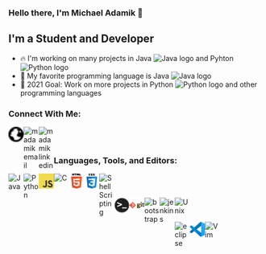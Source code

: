 ### Hello there, I'm Michael Adamik 👋

## I'm a Student and Developer
- :fire: I'm working on many projects in Java <img alt="Java logo" width="18pt" src="https://sdc.csc.ncsu.edu/img/techres/java-logo.svg" /> and Pyhton <img alt="Python logo" width="18pt" src="https://upload.wikimedia.org/wikipedia/commons/c/c3/Python-logo-notext.svg" />
- :star2: My favorite programming language is Java <img alt="Java logo" width="18pt" src="https://sdc.csc.ncsu.edu/img/techres/java-logo.svg" />
-  🥅 2021 Goal: Work on more projects in Python <img alt="Python logo" width="18pt" src="https://upload.wikimedia.org/wikipedia/commons/c/c3/Python-logo-notext.svg" /> and other programming languages 

### Connect With Me:

[<img align="left" alt="madamik.com" width="30px" src="https://raw.githubusercontent.com/iconic/open-iconic/master/svg/globe.svg" />][website]
[<img align="left" alt="madamik email" width="30px" src="https://image.flaticon.com/icons/svg/95/95645.svg" />][email]
[<img align="left" alt="madamik linkedin" width="30px" src="https://cdn.jsdelivr.net/npm/simple-icons@v3/icons/linkedin.svg" />][linkedin]

<br /><br />

### Languages, Tools, and Editors:
<img align="left" alt="Java" width="30px" src="https://sdc.csc.ncsu.edu/img/techres/java-logo.svg" />
<img align="left" alt="Python" width="30px" src="https://upload.wikimedia.org/wikipedia/commons/c/c3/Python-logo-notext.svg" />
<img align="left" alt="JavaScript" width="30px" src="https://raw.githubusercontent.com/github/explore/80688e429a7d4ef2fca1e82350fe8e3517d3494d/topics/javascript/javascript.png" />
<img align="left" alt="C" width="30px" src="https://seeklogo.com/images/C/c-logo-672525892C-seeklogo.com.png" />
<img align="left" alt="HTML5" width="30px" src="https://raw.githubusercontent.com/github/explore/80688e429a7d4ef2fca1e82350fe8e3517d3494d/topics/html/html.png" />
<img align="left" alt="CSS3" width="30px" src="https://raw.githubusercontent.com/github/explore/80688e429a7d4ef2fca1e82350fe8e3517d3494d/topics/css/css.png" />
<img align="left" alt="Shell Scripting" width="30px" src="https://spng.subpng.com/20180705/o/kisspng-bash-shell-script-command-line-interface-z-shell-5b3df571c35554.1325498915307871858001.jpg" />

<br /><br />

<img align="left" alt="terminal" width="30px" src="https://raw.githubusercontent.com/github/explore/80688e429a7d4ef2fca1e82350fe8e3517d3494d/topics/terminal/terminal.png" />
<img align="left" alt="git" width="30px" src="https://raw.githubusercontent.com/github/explore/80688e429a7d4ef2fca1e82350fe8e3517d3494d/topics/git/git.png" />
<img align="left" alt="bootstrap" width="30px" src="https://upload.wikimedia.org/wikipedia/commons/thumb/b/b2/Bootstrap_logo.svg/768px-Bootstrap_logo.svg.png" />
<img align="left" alt="jenkins" width="30px" src="https://upload.wikimedia.org/wikipedia/commons/thumb/e/e9/Jenkins_logo.svg/339px-Jenkins_logo.svg.png" />
<img align="left" alt="Unix" width="30px" src="https://images.vexels.com/media/users/3/141382/isolated/preview/c7a747215c71c95b99cc87db1c211d04-unix-logo-by-vexels.png" />

<br /><br />

<img align="left" alt="eclipse" width="30px" src="https://cdn.worldvectorlogo.com/logos/eclipse-11.svg" />
<img align="left" alt="VS Code" width="30px" src="https://raw.githubusercontent.com/github/explore/80688e429a7d4ef2fca1e82350fe8e3517d3494d/topics/visual-studio-code/visual-studio-code.png" />
<img align="left" alt="Vim" width="26px" src="https://upload.wikimedia.org/wikipedia/commons/thumb/9/9f/Vimlogo.svg/816px-Vimlogo.svg.png" />


<br /><br />

[linkedin]: https://www.linkedin.com/in/michael-adamik-53b9b9183/
[website]: coming_soon!
[email]: mailto:madamik@ncsu.edu


<!--
**michaeladamik/michaeladamik** is a ✨ _special_ ✨ repository because its `README.md` (this file) appears on your GitHub profile.

Here are some ideas to get you started:

- 🔭 I’m currently working on ...
- 🌱 I’m currently learning ...
- 👯 I’m looking to collaborate on ...
- 🤔 I’m looking for help with ...
- 💬 Ask me about ...
- 📫 How to reach me: ...
- 😄 Pronouns: ...
- ⚡ Fun fact: ...
-->

